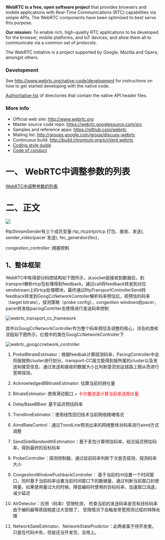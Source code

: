 **WebRTC is a free, open software project** that provides browsers and mobile
applications with Real-Time Communications (RTC) capabilities via simple APIs.
The WebRTC components have been optimized to best serve this purpose.

**Our mission:** To enable rich, high-quality RTC applications to be
developed for the browser, mobile platforms, and IoT devices, and allow them
all to communicate via a common set of protocols.

The WebRTC initiative is a project supported by Google, Mozilla and Opera,
amongst others.

### Development

See http://www.webrtc.org/native-code/development for instructions on how to get
started developing with the native code.

[Authoritative list](native-api.md) of directories that contain the
native API header files.

### More info

 * Official web site: http://www.webrtc.org
 * Master source code repo: https://webrtc.googlesource.com/src
 * Samples and reference apps: https://github.com/webrtc
 * Mailing list: http://groups.google.com/group/discuss-webrtc
 * Continuous build: http://build.chromium.org/p/client.webrtc
 * [Coding style guide](style-guide.md)
 * [Code of conduct](CODE_OF_CONDUCT.md)





# 一、 WebRTC中调整参数的列表

[WebRTC中调整参数的列表](webrtc_argv_list.md)





# 二、正文


![](https://github.com/chensongpoixs/cwebrtc/blob/chensong/img/video_send_encoder.jpg?raw=true)


RtpStreamSender有三个成员变量:rtp_rtcp(rtp\rtcp 打包、接收、发送), sender_video(pacer 发送), fec_generator(fec)，



congestion_controller: 拥塞控制


## 1、整体框架

  WebRTC中有得部分码控结构如下图所示，从socket层接收到数据后，到transport解析rtcp包处理得到feedback，通过call将feedback转发到对应sendstream上的rtcp处理模块，最终通过RtpTransportControllerSend将feedback转发到GoogCcNetworkContoller解析码率预估后，把预估的码率（target bitrate），探测策略（probe config），congestion  windows给pacer，pacer转发给pacingContrller去使用进行发送码率控制


![webrtc_transport_cc_framework](img/webrtc_transport_cc_framework.jpg)


其中以GoogCcNetworkController作为整个码率预估及调整的核心，涉及的类和流程如下图所示，红框中的类在GoogCcNetworkController下

![webrtc_googccnetwork_controller](img/webrtc_googccnetwork_controller.jpg)

1. ProbeBitrateEstimator：根据feedbak计算探测码率，PacingController中会将报按照cluster进行划分，transport-CC报文能得到报所属的cluster以及发送和接受信息，通过发送和接收的数据大小比判断是否到达链路上限从而进行宽带探测。

2. AcknowledgedBBitrateEstimator: 估算当前的吞吐量

3. BitrateEstimator: 使用滑动窗口 + <font color='red'>卡尔曼滤波计算当前发送吞吐量</font>

4. DelayBaseBBwe: 基于延迟预估码率

5. TrendlineEstimator：使用线性回归技术当前网络拥堵情况

6. AimdRateControl：通过TrendLine预测出来的网络整体对码率进行aimd方式调整

7. SendSideBandwidthEstimation：基于丢包计算预估码率，结合延迟预估码率，得到最终的目标码率

8. ProbeController：探测控制器，通过目前码率判断下次是否探测，探测码率大小

9. CongestionWindowPushbackController： 基于当前的rtt设置一个时间窗口，同时基于当前码率设置当前时间窗口下的数据量，通过判断当前窗口的使用量，如果使用量过大的时候，降低编码时使用的目标码率，加速窗口消退，减少延迟

10. AlrDetector：应用（码率）受限检测， 检查当前的发送码率是否和目标码率由于编码器等原因相差过大受限了， 受限情况下会触发带宽预测过程的特殊处理

11. NetworkSateEstimator、NetworkStateProdictor：此两者属于待开发类，只是在代码中有，但是还没开发完，没用上。